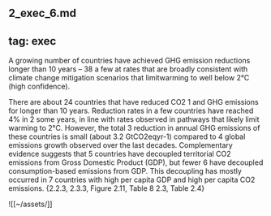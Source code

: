 
2_exec_6.md
---
tag: exec
---

A growing number of countries have achieved GHG emission reductions longer than 10 years – 38 a few at rates that are broadly consistent with climate change mitigation scenarios that limitwarming to well below 2°C (high confidence).

There are about 24 countries that have reduced CO2 1 and GHG emissions for longer than 10 years. Reduction rates in a few countries have reached 4% in 2 some years, in line with rates observed in pathways that likely limit warming to 2°C. However, the total 3 reduction in annual GHG emissions of these countries is small (about 3.2 GtCO2eqyr-1) compared to 4 global emissions growth observed over the last decades. Complementary evidence suggests that 5 countries have decoupled territorial CO2 emissions from Gross Domestic Product (GDP), but fewer 6 have decoupled consumption-based emissions from GDP. This decoupling has mostly occurred in 7 countries with high per capita GDP and high per capita CO2 emissions. {2.2.3, 2.3.3, Figure 2.11, Table 8 2.3, Table 2.4}

![[~/assets/]]

